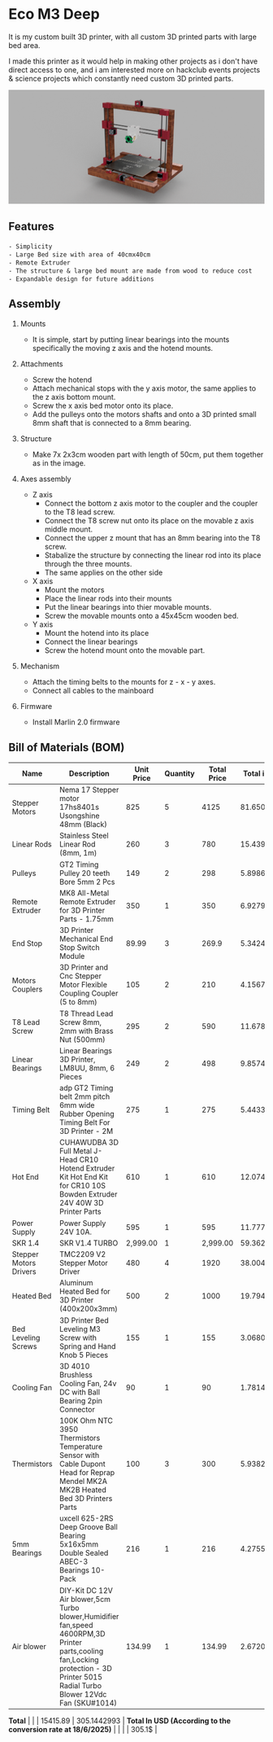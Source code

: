 # Eco M3 Deep
It is my custom built 3D printer, with all custom 3D printed parts with large bed area.

I made this printer as it would help in making other projects as i don't have direct access to one, and i am interested more on hackclub events projects & science projects which constantly need custom 3D printed parts.

![The Printer](./Rendered/ThePrinter.png)

## Features 
    - Simplicity
    - Large Bed size with area of 40cmx40cm
    - Remote Extruder
    - The structure & large bed mount are made from wood to reduce cost
    - Expandable design for future additions

## Assembly
1. Mounts 

    - It is simple, start by putting linear bearings into the mounts specifically the moving z axis and the hotend mounts. 
2. Attachments
    -  Screw the hotend
    - Attach mechanical stops with the y axis motor, the same applies to the z axis bottom mount.
    - Screw the x axis bed motor onto its place.
    - Add the pulleys onto the motors shafts and onto a 3D printed small 8mm shaft that is connected to a 8mm bearing.
3. Structure
    - Make 7x 2x3cm wooden part with length of 50cm, put them together as in the image.
4. Axes assembly
    - Z axis
        - Connect the bottom z axis motor to the coupler and the coupler to the T8 lead screw.
        - Connect the T8 screw nut onto its place on the movable z axis middle mount.
        - Connect the upper z mount that has an 8mm bearing into the T8 screw.
        - Stabalize the structure by connecting the linear rod into its place through the three mounts.
        - The same applies on the other side
    - X axis
        - Mount the motors
        - Place the linear rods into their mounts 
        - Put the linear bearings into thier movable mounts.
        - Screw the movable mounts onto a 45x45cm wooden bed.
    - Y axis
        - Mount the hotend into its place
        - Connect the linear bearings
        - Screw the hotend mount onto the movable part.
5. Mechanism
    - Attach the timing belts to the mounts for z - x - y axes.
    - Connect all cables to the mainboard
6. Firmware
    - Install Marlin 2.0 firmware

## Bill of Materials (BOM)

| Name                     | Description                                                                 | Unit Price | Quantity | Total Price | Total in USD | Link                                                                                                 |
|--------------------------|-----------------------------------------------------------------------------|------------|----------|-------------|--------------|-----------------------------------------------------------------------------------------------------|
| Stepper Motors           | Nema 17 Stepper motor 17hs8401s Usongshine 48mm (Black)                    | 825        | 5        | 4125        | 81.65083135  | [Link](https://www.amazon.eg/-/en/gp/product/B0969CFKLM/ref=ox_sc_act_title_1?smid=A26I4OU0GDWZ7W&psc=1) |
| Linear Rods              | Stainless Steel Linear Rod (8mm, 1m)                                        | 260        | 3        | 780         | 15.43942993  | [Link](https://www.amazon.eg/-/en/gp/product/B09Z3QJF1P/ref=ox_sc_act_title_2?smid=A3G2ZVUBEERR0N&psc=1) |
| Pulleys                  | GT2 Timing Pulley 20 teeth Bore 5mm 2 Pcs                                  | 149        | 2        | 298         | 5.898653998  | [Link](https://www.amazon.eg/-/en/gp/product/B0969JNT3G/ref=ox_sc_act_title_2?smid=A26I4OU0GDWZ7W&psc=1) |
| Remote Extruder          | MK8 All-Metal Remote Extruder for 3D Printer Parts - 1.75mm                | 350        | 1        | 350         | 6.927949327  | [Link](https://www.amazon.eg/-/en/gp/product/B0968WV7D8/ref=ox_sc_act_title_4?smid=A26I4OU0GDWZ7W&psc=1) |
| End Stop                 | 3D Printer Mechanical End Stop Switch Module                               | 89.99      | 3        | 269.9       | 5.342438638  | [Link](https://www.amazon.eg/-/en/gp/product/B0968R6TJ8/ref=ox_sc_act_title_5?smid=A1G5VPUVPXBMQ6&psc=1) |
| Motors Couplers          | 3D Printer and Cnc Stepper Motor Flexible Coupling Coupler (5 to 8mm)      | 105        | 2        | 210         | 4.156769596  | [Link](https://www.amazon.eg/-/en/gp/product/B0968ZBB2J/ref=ox_sc_act_title_6?smid=A26I4OU0GDWZ7W&psc=1) |
| T8 Lead Screw            | T8 Thread Lead Screw 8mm, 2mm with Brass Nut (500mm)                      | 295        | 2        | 590         | 11.67854315  | [Link](https://www.amazon.eg/-/en/gp/product/B0969HF39S/ref=ox_sc_act_title_7?smid=A22MDF17B7GE04&psc=1) |
| Linear Bearings          | Linear Bearings 3D Printer, LM8UU, 8mm, 6 Pieces                          | 249        | 2        | 498         | 9.857482185  | [Link](https://www.amazon.eg/-/en/gp/product/B0968Y5C94/ref=ox_sc_act_title_8?smid=A3HOVOH12T9VII&psc=1) |
| Timing Belt              | adp GT2 Timing belt 2mm pitch 6mm wide Rubber Opening Timing Belt For 3D Printer - 2M | 275 | 1 | 275 | 5.443388757 | [Link](https://www.amazon.eg/-/en/gp/product/B099DC5JK5/ref=ox_sc_act_title_9?smid=A26I4OU0GDWZ7W&psc=1) |
| Hot End                  | CUHAWUDBA 3D Full Metal J-Head CR10 Hotend Extruder Kit Hot End Kit for CR10 10S Bowden Extruder 24V 40W 3D Printer Parts | 610 | 1 | 610 | 12.07442597 | [Link](https://www.amazon.eg/-/en/gp/product/B082WQVCKT/ref=ox_sc_act_title_10?smid=A3HOVOH12T9VII&psc=1) |
| Power Supply             | Power Supply 24V 10A.                                                      | 595        | 1        | 595         | 11.77751386  | [Link](https://www.amazon.eg/-/en/gp/product/B0DR633KMW/ref=ox_sc_act_title_11?smid=A2DMKAT7ZKLGQN&psc=1) |
| SKR 1.4                  | SKR V1.4 TURBO                                                             | 2,999.00   | 1        | 2,999.00    | 59.36262866  | [Link](https://www.amazon.eg/-/en/gp/product/B09BMGXJ8S/ref=ox_sc_act_title_12?smid=A3HOVOH12T9VII&psc=1) |
| Stepper Motors Drivers   | TMC2209 V2 Stepper Motor Driver                                            | 480        | 4        | 1920        | 38.00475059  | [Link](https://www.amazon.eg/-/en/gp/product/B0DJZL2XPQ/ref=ox_sc_act_title_15?smid=ANKKSL5YJGFAH&psc=1) |
| Heated Bed               | Aluminum Heated Bed for 3D Printer (400x200x3mm)                           | 500        | 2        | 1000        | 19.79414093  | [Link](https://www.amazon.eg/-/en/gp/product/B099D8ZBVM/ref=ox_sc_act_title_1?smid=A2TUHD4CZOFOST&psc=1) |
| Bed Leveling Screws      | 3D Printer Bed Leveling M3 Screw with Spring and Hand Knob 5 Pieces        | 155        | 1        | 155         | 3.068091845  | [Link](https://www.amazon.eg/-/en/gp/product/B0968XHW56/ref=ewc_pr_img_1?smid=A22MDF17B7GE04&psc=1) |
| Cooling Fan              | 3D 4010 Brushless Cooling Fan, 24v DC with Ball Bearing 2pin Connector     | 90         | 1        | 90          | 1.781472684  | [Link](https://www.amazon.eg/-/en/gp/product/B0DJ9R2ZJ3/ref=ewc_pr_img_1?smid=A2DMKAT7ZKLGQN&psc=1) |
| Thermistors              | 100K Ohm NTC 3950 Thermistors Temperature Sensor with Cable Dupont Head for Reprap Mendel MK2A MK2B Heated Bed 3D Printers Parts | 100 | 3 | 300 | 5.93824228 | [Link](https://www.amazon.eg/-/en/gp/product/B09MSPWTM5/ref=ewc_pr_img_1?smid=A26I4OU0GDWZ7W&psc=1) |
| 5mm Bearings             | uxcell 625-2RS Deep Groove Ball Bearing 5x16x5mm Double Sealed ABEC-3 Bearings 10-Pack | 216 | 1 | 216 | 4.275534442 | [Link](https://www.amazon.eg/-/en/gp/product/B07TML6YP4/ref=ox_sc_act_title_1?smid=A24L91U83A8RCR&psc=1) |
| Air blower               | DIY-Kit DC 12V Air blower,5cm Turbo blower,Humidifier fan,speed 4600RPM,3D Printer parts,cooling fan,Locking protection - 3D Printer 5015 Radial Turbo Blower 12Vdc Fan (SKU#1014) | 134.99 | 1 | 134.99 | 2.672011085 | [Link](https://www.amazon.eg/-/en/gp/product/B0D9TDTDCH/ref=ewc_pr_img_1?smid=A1G5VPUVPXBMQ6&psc=1) |

**Total**                                                                     |             |          | 15415.89 | 305.1442993 |
**Total In USD (According to the conversion rate at 18/6/2025)**              |             |          |          | 305.1$      |